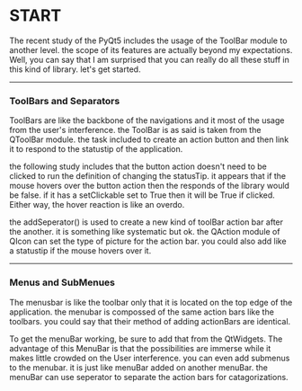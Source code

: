 


# START


The recent study of the PyQt5 includes the usage of the ToolBar module to another level. the scope of its features are actually beyond my expectations. Well, you can say that I am surprised that you can really do all these stuff in this kind of library. let's get started.


* * * 

### ToolBars and Separators

ToolBars are like the backbone of the navigations and it most of the usage from the user's interference. the ToolBar is as said is taken from the QToolBar module. the task included to create an action button and then link it to respond to the statustip of the application.

the following study includes that the button action doesn't need to be clicked to run the definition of changing the statusTip. it appears that if the mouse hovers over the button action then the responds of the library would be false. if it has a setClickable set to True then it will be True if clicked. Either way, the hover reaction is like an overdo.

the addSeperator() is used to create a new kind of toolBar action bar after the another. it is something like systematic but ok. the QAction module of QIcon can set the type of picture for the action bar. you could also add like a statustip if the mouse hovers over it.

* * * 

### Menus and SubMenues

The menusbar is like the toolbar only that it is located on the top edge of the application. the menubar is compossed of the same action bars like the toolbars. you could say that their method of adding actionBars are identical. 

To get the menuBar working, be sure to add that from the QtWidgets. The advantage of this MenuBar is that the possibilities are immerse while it makes little crowded on the User interference. you can even add submenus to the menubar. it is just like menuBar added on another menuBar. the menuBar can use seperator to separate the action bars for catagorizations.

